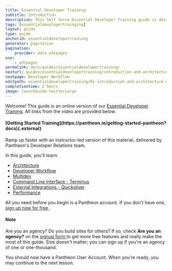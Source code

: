 ```yaml
---
title: Essential Developer Training
subtitle: Introduction
description: This Self Serve Essential Developer Training guide is designed to help any Pantheon user quickly master workflow and tooling
tags: [essentialdevelopertrainging]
layout: guide
type: guide
anchorid: essentialdevelopertraining
generator: pagination
pagination:
    provider: data.edtpages
use:
    - edtpages
permalink: docs/guides/essentialdevelopertraining/
nexturl: guides/essentialdevelopertraining/introduction-and-architecture/
nextpage: Developer Workflow
editpath: essentialdevelopertraining/01-introduction-and-architecture.md
completiontime: 2 hours
image: launchGuide-twitterLarge 
---
```


Welcome! This guide is an online version of our [Essential Developer Training](https://pantheon.io/essential-developer-tools-training).
All links from the video are provided below.
 <div class="enablement" markdown="1">
  <h4 class="info" markdown="1">[Getting Started Training](https://pantheon.io/getting-started-pantheon?docs){.external}</h4>
  Ramp up faster with an instructor-led version of this material, delivered by Pantheon's Developer Relations team.
</div>

In this guide, you'll learn:

- [Architecture](/docs/guides/essentialdevelopertraining/introduction-and-architecture)
- [Developer Workflow](/docs/guides/essentialdevelopertraining/developer-workflow/)
- [Multidev](/docs/guides/essentialdevelopertraining/multidev/)
- [Command Line Interface - Terminus](/docs/guides/essentialdevelopertraining/terminus-cli)
- [External Integrations - Quicksilver](/docs/guides/essentialdevelopertraining/external-integrations)
- [Performance](/docs/guides/essentialdevelopertraining/performance)

All you need before you begin is a Pantheon account. If you don't have one, <a href="https://pantheon.io/register" target="_blank">sign up now for free <span class="glyphicons glyphicons-new-window-alt"></span></a>.

<div class="alert alert-info">
<h4 class="info">Note</h4>
<p>Are you an agency? Do you build sites for others? If so, check <strong>Are you an agency?</strong> on the <a href="https://pantheon.io/register" target="_blank">signup form <span class="glyphicons glyphicons-new-window-alt"></span></a> to get more free features and really make the most of this guide. Size doesn't matter; you can sign up if you're an agency of one or one-thousand.
</p></div>

You should now have a Pantheon User Account. When you're ready, you may continue to the next lesson.
